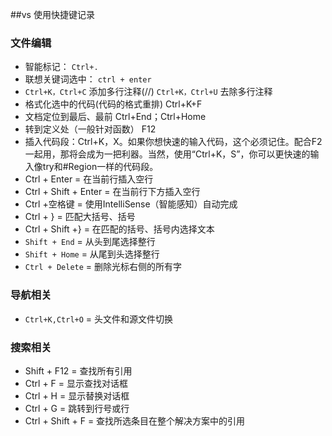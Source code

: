 ##vs 使用快捷键记录
### 文件编辑
- 智能标记： `Ctrl+.`
- 联想关键词选中： `ctrl + enter`
- `Ctrl+K，Ctrl+C`  添加多行注释(//)
   `Ctrl+K，Ctrl+U`  去除多行注释
- 格式化选中的代码(代码的格式重排)  Ctrl+K+F
- 文档定位到最后、最前
Ctrl+End；Ctrl+Home
- 转到定义处（一般针对函数）
F12
- 插入代码段：Ctrl+K，X。如果你想快速的输入代码，这个必须记住。配合F2一起用，那将会成为一把利器。当然，使用“Ctrl+K，S”，你可以更快速的输入像try和#Region一样的代码段。
- Ctrl + Enter = 在当前行插入空行 
- Ctrl + Shift + Enter = 在当前行下方插入空行 
- Ctrl +空格键 = 使用IntelliSense（智能感知）自动完成 
- Ctrl + } = 匹配大括号、括号 
- Ctrl + Shift +} = 在匹配的括号、括号内选择文本 
- `Shift + End` = 从头到尾选择整行 
- `Shift + Home` = 从尾到头选择整行 
- `Ctrl + Delete` = 删除光标右侧的所有字
### 导航相关
- `Ctrl+K,Ctrl+O` = 头文件和源文件切换
### 搜索相关
- Shift + F12 = 查找所有引用 
- Ctrl + F = 显示查找对话框 
- Ctrl + H = 显示替换对话框 
- Ctrl + G = 跳转到行号或行 
- Ctrl + Shift + F = 查找所选条目在整个解决方案中的引用
